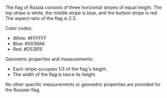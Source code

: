 The flag of Russia consists of three horizontal stripes of equal height. The top stripe is white, the middle stripe is blue, and the bottom stripe is red. The aspect ratio of the flag is 2:3.

Color codes:
- White: #FFFFFF
- Blue: #0039A6
- Red: #D52B1E

Geometric properties and measurements:
- Each stripe occupies 1/3 of the flag's height.
- The width of the flag is twice its height.

No other specific measurements or geometric properties are provided for the Russian flag.
